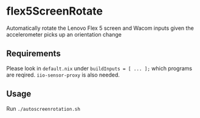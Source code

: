 # flex5ScreenRotate

Automatically rotate the Lenovo Flex 5 screen and Wacom inputs
given the accelerometer picks up an orientation change

## Requirements

Please look in `default.nix` under `buildInputs = [ ... ];` which
programs are reqired. `iio-sensor-proxy` is also needed.

## Usage

Run `./autoscreenrotation.sh`
